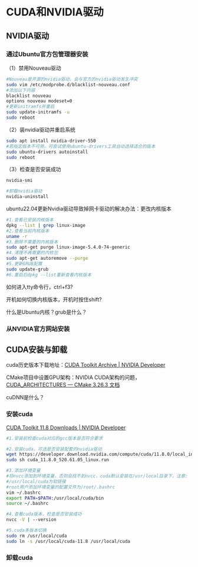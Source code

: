 

# CUDA和NVIDIA驱动

## NVIDIA驱动

### 通过Ubuntu官方包管理器安装

（1）禁用Nouveau驱动

```bash
#Nouveau是开源的nvidia驱动，会与官方的nvidia驱动发生冲突
sudo vim /etc/modprobe.d/blacklist-nouveau.conf
#添加以下内容
blacklist nouveau
options nouveau modeset=0
#更新initramfs并重启
sudo update-initramfs -u
sudo reboot
```

（2）装nvidia驱动并重启系统

```bash
sudo apt install nvidia-driver-550
#若指定版本不可用，可尝试使用ubuntu-drivers工具自动选择适合的版本
sudo ubuntu-drivers autoinstall
sudo reboot
```

（3）检查是否安装成功

```bash
nvidia-smi
```

```bash
#卸载nvidia驱动
nvidia-uninstall
```

ubuntu22.04更新Nvidia驱动导致掉网卡驱动的解决办法：更改内核版本

```bash
#1.查看已安装内核版本
dpkg --list | grep linux-image
#2.查看当前内核版本
uname -r
#3.删除不需要的内核版本
sudo apt-get purge linux-image-5.4.0-74-generic
#4.清理不再需要的内核包
sudo apt-get autoremove --purge
#5.更新GRUB配置
sudo update-grub
#6.重启后dpkg --list重新查看内核版本
```

如何进入tty命令行，ctrl+f3?

开机如何切换内核版本，开机时按住shift?

什么是Ubuntu内核？grub是什么？

### 从NVIDIA官方网站安装

## CUDA安装与卸载

cuda历史版本下载地址：[CUDA Toolkit Archive | NVIDIA Developer](https://developer.nvidia.com/cuda-toolkit-archive)

CMake项目中设置GPU架构：NVIDIA CUDA架构的问题，[CUDA_ARCHITECTURES — CMake 3.26.3 文档](https://cmake.org/cmake/help/latest/prop_tgt/CUDA_ARCHITECTURES.html)

cuDNN是什么？

### 安装cuda

[CUDA Toolkit 11.8 Downloads | NVIDIA Developer](https://developer.nvidia.com/cuda-11-8-0-download-archive?target_os=Linux&target_arch=x86_64&Distribution=Ubuntu&target_version=18.04&target_type=runfile_local)

```bash
#1.安装前检查cuda对应的gcc版本是否符合要求

#2.安装cuda，可选是否安装配套的nvidia驱动
wget https://developer.download.nvidia.com/compute/cuda/11.8.0/local_installers/cuda_11.8.0_520.61.05_linux.run
sudo sh cuda_11.8.0_520.61.05_linux.run

#3.添加环境变量
#将nvcc添加到环境变量，否则会找不到nvcc，cuda默认安装在/usr/local目录下，注意:
#/usr/local/cuda为软链接
#root用户添加环境变量的配置文件为/root/.bashrc
vim ~/.bashrc
export PATH=$PATH:/usr/local/cuda/bin
source ~/.bashrc

#4.查看cuda版本，检查是否安装成功
nvcc -V | --version

#5.cuda多版本切换
sudo rm /usr/local/cuda
sudo ln -s /usr/local/cuda-11.8 /usr/local/cuda
```

### 卸载cuda

